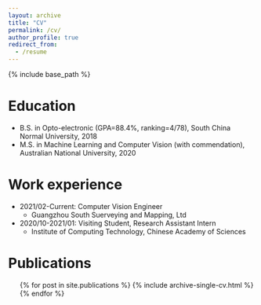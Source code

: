 ```yaml
---
layout: archive
title: "CV"
permalink: /cv/
author_profile: true
redirect_from:
  - /resume
---
```


{% include base_path %}

Education
======
* B.S. in Opto-electronic (GPA=88.4%, ranking=4/78), South China Normal University, 2018
* M.S. in Machine Learning and Computer Vision (with commendation), Australian National University, 2020


Work experience
======
* 2021/02-Current: Computer Vision Engineer
  * Guangzhou South Suerveying and Mapping, Ltd  
* 2020/10-2021/01: Visiting Student, Research Assistant Intern
  * Institute of Computing Technology, Chinese Academy of Sciences


Publications
======
  <ul>{% for post in site.publications %}
    {% include archive-single-cv.html %}
  {% endfor %}</ul>
  

